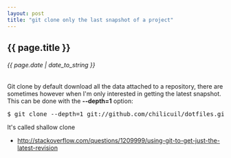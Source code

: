 ```yaml
---
layout: post
title: "git clone only the last snapshot of a project"
---
```


## {{ page.title }}

###### {{ page.date | date_to_string }}

Git clone by default download all the data attached to a repository, there are sometimes however when I'm only interested in getting the latest snapshot. This can be done with the **--depth=1** option:

<pre class="sh_sh">
$ git clone --depth=1 git://github.com/chilicuil/dotfiles.git
</pre>

It's called shallow clone

- <http://stackoverflow.com/questions/1209999/using-git-to-get-just-the-latest-revision>
